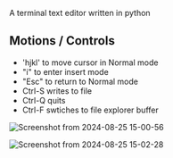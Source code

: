 A terminal text editor written in python

## Motions / Controls

- 'hjkl' to move cursor in Normal mode
- "i" to enter insert mode
- "Esc" to return to Normal mode
- Ctrl-S writes to file
- Ctrl-Q quits
- Ctrl-F swtiches to file explorer buffer
  
![Screenshot from 2024-08-25 15-00-56](https://github.com/user-attachments/assets/6ba1ab2b-a86b-4b18-a72f-537925a462ae)

![Screenshot from 2024-08-25 15-02-28](https://github.com/user-attachments/assets/63a47360-8db3-4e1a-8e83-cabc3a97a996)

